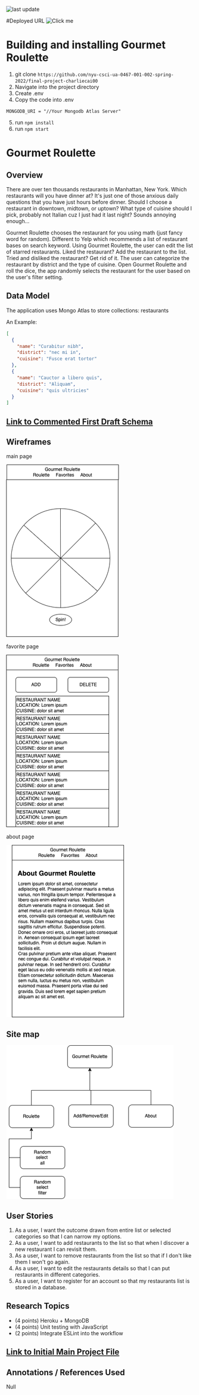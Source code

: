 ![last update](https://img.shields.io/github/last-commit/charliecai00/Gourmet-Roulette)

#Deployed URL
![Click me](https://whispering-chamber-68869.herokuapp.com/)

# Building and installing Gourmet Roulette
1. git clone `https://github.com/nyu-csci-ua-0467-001-002-spring-2022/final-project-charliecai00`
2. Navigate into the project directory
3. Create .env 
4. Copy the code into .env 
```
MONGODB_URI = "//Your Mongodb Atlas Server"
```
5. run `npm install`
6. run `npm start`



# Gourmet Roulette

## Overview

There are over ten thousands restaurants in Manhattan, New York. Which restaurants will you have dinner at? It's just one of those anxious daily questions that you have just hours before dinner. Should I choose a restaurant in downtown, midtown, or uptown? What type of cuisine should I pick, probably not Italian cuz I just had it last night? Sounds annoying enough... 

Gourmet Roulette chooses the restaurant for you using math (just fancy word for random). Different to Yelp which recommends a list of restaurant bases on search keyword. Using Gourmet Roulette, the user can edit the list of starred restaurants. Liked the restaurant? Add the restaurant to the list. Tried and disliked the restaurant? Get rid of it. The user can categorize the restaurant by district and the type of cuisine. Open Gourmet Roulette and roll the dice, the app randomly selects the restaurant for the user based on the user's filter setting. 


## Data Model

The application uses Mongo Atlas to store collections: restaurants

An Example:

```json
[
  {
    "name": "Curabitur nibh", 
    "district": "nec mi in", 
    "cuisine": "Fusce erat tortor"
  }, 
  { 
    "name": "Cauctor a libero quis",
    "district": "Aliquam", 
    "cuisine": "quis ultricies"
  }
]
```


## [Link to Commented First Draft Schema](Archive/db.js)

## Wireframes

main page

![main](documentation/main.png)

favorite page

![favorite](documentation/favorite.png)

about page

![about](documentation/about.png)

## Site map

![app_map](documentation/map.png)

## User Stories

1. As a user, I want the outcome drawn from entire list or selected categories so that I can narrow my options.
2. As a user, I want to add restaurants to the list so that when I discover a new restaurant I can revisit them.
3. As a user, I want to remove restaurants from the list so that if I don't like them I won't go again.
4. As a user, I want to edit the restaurants details so that I can put restaurants in different categories.
5. As a user, I want to register for an account so that my restaurants list is stored in a database.

## Research Topics

* (4 points) Heroku + MongoDB
* (4 points) Unit testing with JavaScript
* (2 points) Integrate ESLint into the workflow

## [Link to Initial Main Project File](Archive/app.js)

## Annotations / References Used

Null

